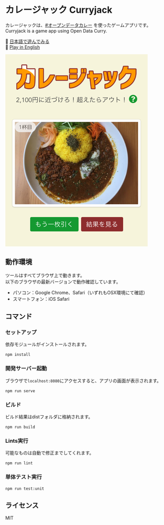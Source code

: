 # カレージャック Curryjack

カレージャックは、[#オープンデータカレー](https://www.facebook.com/opendatacurry/) を使ったゲームアプリです。  
Curryjack is a game app using Open Data Curry.

🍛 [日本語で遊んでみる](https://curryjack.zzzmisa.com)   
🍛 [Play in English](https://curryjack.zzzmisa.com/en/#/)

![screenshot](./public/screenshot.png)

## 動作環境
ツールはすべてブラウザ上で動きます。  
以下のブラウザの最新バージョンで動作確認しています。
- パソコン：Google Chrome、Safari（いずれもOSX環境にて確認）
- スマートフォン：iOS Safari

## コマンド
### セットアップ
依存モジュールがインストールされます。
```
npm install
```

### 開発サーバー起動
ブラウザで`localhost:8080`にアクセスすると、アプリの画面が表示されます。
```
npm run serve
```

### ビルド
ビルド結果はdistフォルダに格納されます。
```
npm run build
```

### Lints実行
可能なものは自動で修正までしてくれます。
```
npm run lint
```

### 単体テスト実行
```
npm run test:unit
```

## ライセンス
MIT
